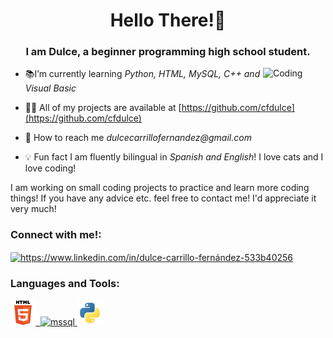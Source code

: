 
<h1 align="center">Hello There!🤗</h1>
<h3 align="center">I am Dulce, a beginner programming high school student.</h3>
<img align="right", alt="Coding", width="100", length="200" src="https://th.bing.com/th/id/OIG.ZeUy59qU3um3EMcxWCpT?w=270&h=270&c=6&r=0&o=5&pid=ImgGn">

- 📚I’m currently learning *Python, HTML, MySQL, C++ and Visual Basic*

- 👨‍💻 All of my projects are available at [https://github.com/cfdulce](https://github.com/cfdulce)

- 📧 How to reach me _dulcecarrillofernandez@gmail.com_

- 💡 Fun fact I am fluently bilingual in _Spanish and English_! I love cats and I love coding!

I am working on small coding projects to practice and learn more coding things! If you  have any advice etc. feel free to contact me! I'd appreciate it very much!

<h3 align="left">Connect with me!:</h3>
<p align="left">
<a href="https://linkedin.com/in/https://www.linkedin.com/in/dulce-carrillo-fernández-533b40256" target="blank"><img align="center" src="https://raw.githubusercontent.com/rahuldkjain/github-profile-readme-generator/master/src/images/icons/Social/linked-in-alt.svg" alt="https://www.linkedin.com/in/dulce-carrillo-fernández-533b40256" height="30" width="40" /></a>
</p>

<h3 align="left">Languages and Tools:</h3>
<p align="left"> <a href="https://www.w3.org/html/" target="_blank" rel="noreferrer"> <img src="https://raw.githubusercontent.com/devicons/devicon/master/icons/html5/html5-original-wordmark.svg" alt="html5" width="40" height="40"/> </a> <a href="https://developer.mozilla.org/en-US/docs/Web/JavaScript" target="_blank" rel="noreferrer"> <img href="https://www.microsoft.com/en-us/sql-server" target="_blank" rel="noreferrer"> <img src="https://www.svgrepo.com/show/303229/microsoft-sql-server-logo.svg" alt="mssql" width="40" height="40"/> </a> <a href="https://www.python.org" target="_blank" rel="noreferrer"> <img src="https://raw.githubusercontent.com/devicons/devicon/master/icons/python/python-original.svg" alt="python" width="40" height="40"/> </a> </p>
